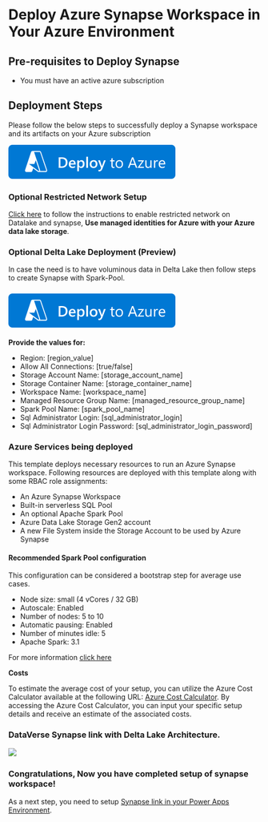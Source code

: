 # Deploy Azure Synapse Workspace in Your Azure Environment

## Pre-requisites to Deploy Synapse

- You must have an active azure subscription

## Deployment Steps

Please follow the below steps to successfully deploy a Synapse workspace and its artifacts on your Azure subscription

 [![Deploy To Azure](../Images/deploytoazure.svg?sanitize=true)](https://portal.azure.com/#create/Microsoft.Synapse) 

 ### Optional Restricted Network Setup

[Click here](./Synapse-with-managed-identity/readme.md) to follow the instructions to enable restricted network on Datalake and synapse, **Use managed identities for Azure with your Azure data lake storage**.

### Optional Delta Lake Deployment (Preview)

In case the need is to have voluminous data in Delta Lake then follow steps to create Synapse with Spark-Pool.

###     [![Deploy To Azure](../Images/deploytoazure.svg?sanitize=true)](https://portal.azure.com/#create/Microsoft.Template/uri/https%3A%2F%2Fraw.githubusercontent.com%2Fmicrosoft%2Fpowercat-automation-kit%2FFlow-byodl-Patch%2FAutomationKit_Flow_BYODL%2FARMTemplate%2Fazuredeploy.json)

**Provide the values for:**
- Region: [region_value]
- Allow All Connections: [true/false]
- Storage Account Name: [storage_account_name]
- Storage Container Name: [storage_container_name]
- Workspace Name: [workspace_name]
- Managed Resource Group Name: [managed_resource_group_name]
- Spark Pool Name: [spark_pool_name]
- Sql Administrator Login: [sql_administrator_login]
- Sql Administrator Login Password: [sql_administrator_login_password]
### Azure Services being deployed
This template deploys necessary resources to run an Azure Synapse workspace. Following resources are deployed with this template along with some RBAC role assignments:

- An Azure Synapse Workspace
- Built-in serverless SQL Pool
- An optional Apache Spark Pool 
- Azure Data Lake Storage Gen2 account
- A new File System inside the Storage Account to be used by Azure Synapse

#### Recommended Spark Pool configuration
This configuration can be considered a bootstrap step for average use cases.

- Node size: small (4 vCores / 32 GB)
- Autoscale: Enabled
- Number of nodes: 5 to 10
- Automatic pausing: Enabled
- Number of minutes idle: 5
- Apache Spark: 3.1

For more information [click here](https://learn.microsoft.com/en-us/power-apps/maker/data-platform/azure-synapse-link-delta-lake)

**Costs**

To estimate the average cost of your setup, you can utilize the Azure Cost Calculator available at the following URL: [Azure Cost Calculator](https://azure.microsoft.com/en-in/pricing/calculator/). By accessing the Azure Cost Calculator, you can input your specific setup details and receive an estimate of the associated costs.
### DataVerse Synapse link with Delta Lake Architecture. 
<img src="https://github.com/microsoft/powercat-automation-kit/assets/29349597/dd42eaab-2cc4-4671-85d3-2d4146823c30" width="1000"/>

### Congratulations, Now you have completed setup of synapse workspace!

As a next step, you need to setup [Synapse link in your Power Apps Environment](../002-%20Synapse%20link%20Setup/readme.md).
